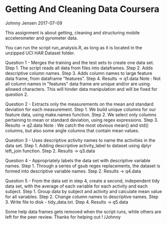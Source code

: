 # Getting And Cleaning Data Coursera
Johnny Jensen 2017-07-09

This assignment is about getting, cleaning and structuring mobile accelerometer and gyrometer data.

You can run the script run_analysis.R, as long as it is located in the unzipped UCI HAR Dataset folder.

Question 1 - Merges the training and the test sets to create one data set.
Step 1. The script reads all data from files into dataframes.
Step 2. Adds descriptive column names.
Step 3. Adds column names to large feature data frame, from dataframe "features".
Step 4. Results -> q1.data
Note : Not all column names in "features" data frame are unique and/or are using allowed characters.
This will hinder data manipulation and will be fixed for question 2.

Question 2 - Extracts only the measurements on the mean and standard deviation for each measurement.
Step 1. We build unique columns for our feature data, using make.names function.
Step 2. We select only columns pertaining to mean or standard deviation, using regex expressions.
Step 3. Results -> q2.data
Note : We catch the most obvious mean() and std() columns, but also some angle columns that contain mean values.

Question 3 - Uses descriptive activity names to name the activities in the data set.
Step 1. Adding descriptive activity_label to dataset using dplyr left_join function.
Step 2. Results -> q3.data

Question 4 - Appropriately labels the data set with descriptive variable names.
Step 1. Through a series of gsub regex replacements, the dataset is formed into descriptive variable names.
Step 2. Results -> q4.data

Question 5 - From the data set in step 4, create a second, independent tidy data set, 
              with the average of each variable for each activity and each subject.
Step 1. Group data by subject and activity and calculate mean value for all variables.
Step 2. Change column names to descriptive names.
Step 3. Write file to disk - tidy_data.txt.
Step 4. Results -> q5.data

Some help data frames gets removed when the script runs, while others are left for the peer review.
Thanks for helping out ! /Johnny 
